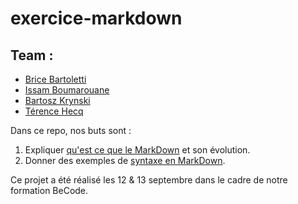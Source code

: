 # exercice-markdown

## Team : 
- [Brice Bartoletti](https://github.com/Levizar)
- [Issam Boumarouane](https://github.com/Boumarouane)
- [Bartosz Krynski](https://github.com/krynskibartosz)
- [Térence Hecq](https://github.com/terencehecq)


Dans ce repo, nos buts sont : 

1. Expliquer [qu'est ce que le MarkDown](/Describe.md) et son évolution.
2. Donner des exemples de [syntaxe en MarkDown](/Syntax.md).


Ce projet a été réalisé les 12 & 13 septembre dans le cadre de notre formation BeCode.
